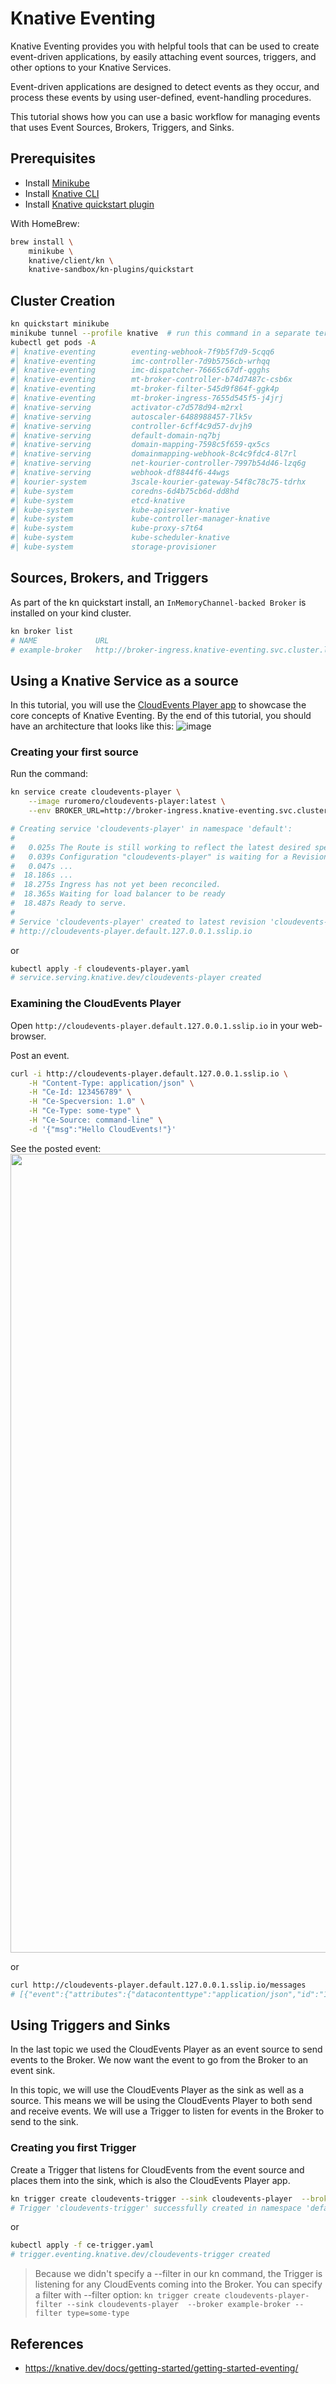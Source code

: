 # Knative Eventing
Knative Eventing provides you with helpful tools that can be used to create event-driven applications,
by easily attaching event sources, triggers, and other options to your Knative Services.

Event-driven applications are designed to detect events as they occur,
and process these events by using user-defined, event-handling procedures.

This tutorial shows how you can use a basic workflow for managing events that uses Event Sources, Brokers, Triggers, and Sinks.

## Prerequisites
- Install [Minikube](https://minikube.sigs.k8s.io/docs/start/)
- Install [Knative CLI](https://knative.dev/docs/getting-started/quickstart-install/)
- Install [Knative quickstart plugin](https://knative.dev/docs/getting-started/quickstart-install/#install-the-knative-quickstart-plugin)

With HomeBrew:
```bash
brew install \
    minikube \
    knative/client/kn \
    knative-sandbox/kn-plugins/quickstart
```

## Cluster Creation
```bash
kn quickstart minikube
minikube tunnel --profile knative  # run this command in a separate terminal window
kubectl get pods -A
#│ knative-eventing        eventing-webhook-7f9b5f7d9-5cqq6               ●        1/1                       0 Running         172.17.0.13          knative         79s
#│ knative-eventing        imc-controller-7d9b5756cb-wrhqq                ●        1/1                       0 Running         172.17.0.14          knative         65s
#│ knative-eventing        imc-dispatcher-76665c67df-qgghs                ●        1/1                       0 Running         172.17.0.15          knative         65s
#│ knative-eventing        mt-broker-controller-b74d7487c-csb6x           ●        1/1                       0 Running         172.17.0.18          knative         52s
#│ knative-eventing        mt-broker-filter-545d9f864f-ggk4p              ●        1/1                       0 Running         172.17.0.16          knative         52s
#│ knative-eventing        mt-broker-ingress-7655d545f5-j4jrj             ●        1/1                       0 Running         172.17.0.17          knative         52s
#│ knative-serving         activator-c7d578d94-m2rxl                      ●        1/1                       0 Running         172.17.0.3           knative         2m34s
#│ knative-serving         autoscaler-6488988457-7lk5v                    ●        1/1                       0 Running         172.17.0.4           knative         2m34s
#│ knative-serving         controller-6cff4c9d57-dvjh9                    ●        1/1                       0 Running         172.17.0.5           knative         2m34s
#│ knative-serving         default-domain-nq7bj                           ●        1/1                       0 Running         172.17.0.11          knative         85s
#│ knative-serving         domain-mapping-7598c5f659-qx5cs                ●        1/1                       0 Running         172.17.0.6           knative         2m34s
#│ knative-serving         domainmapping-webhook-8c4c9fdc4-8l7rl          ●        1/1                       0 Running         172.17.0.7           knative         2m34s
#│ knative-serving         net-kourier-controller-7997b54d46-lzq6g        ●        1/1                       0 Running         172.17.0.9           knative         118s
#│ knative-serving         webhook-df8844f6-44wgs                         ●        1/1                       0 Running         172.17.0.8           knative         2m34s
#│ kourier-system          3scale-kourier-gateway-54f8c78c75-tdrhx        ●        1/1                       0 Running         172.17.0.10          knative         118s
#│ kube-system             coredns-6d4b75cb6d-dd8hd                       ●        1/1                       0 Running         172.17.0.2           knative         3m50s
#│ kube-system             etcd-knative                                   ●        1/1                       0 Running         192.168.58.2         knative         4m2s
#│ kube-system             kube-apiserver-knative                         ●        1/1                       0 Running         192.168.58.2         knative         4m5s
#│ kube-system             kube-controller-manager-knative                ●        1/1                       0 Running         192.168.58.2         knative         4m2s
#│ kube-system             kube-proxy-s7t64                               ●        1/1                       0 Running         192.168.58.2         knative         3m50s
#│ kube-system             kube-scheduler-knative                         ●        1/1                       0 Running         192.168.58.2         knative         4m4s
#│ kube-system             storage-provisioner                            ●        1/1                       0 Running         192.168.58.2         knative         3m49s
```

## Sources, Brokers, and Triggers
As part of the kn quickstart install, an `InMemoryChannel-backed Broker` is installed on your kind cluster.

```bash
kn broker list
# NAME             URL                                                                               AGE   CONDITIONS   READY   REASON
# example-broker   http://broker-ingress.knative-eventing.svc.cluster.local/default/example-broker   26s   6 OK / 6     True
```

## Using a Knative Service as a source
In this tutorial, you will use the [CloudEvents Player app](https://github.com/ruromero/cloudevents-player) to showcase the core concepts of Knative Eventing.
By the end of this tutorial, you should have an architecture that looks like this:
![image](https://user-images.githubusercontent.com/14961526/196023858-8dcd999f-7abe-4c9b-9872-02e14196fb9b.png)

### Creating your first source
Run the command:
```bash
kn service create cloudevents-player \
    --image ruromero/cloudevents-player:latest \
    --env BROKER_URL=http://broker-ingress.knative-eventing.svc.cluster.local/default/example-broker

# Creating service 'cloudevents-player' in namespace 'default':
#
#   0.025s The Route is still working to reflect the latest desired specification.
#   0.039s Configuration "cloudevents-player" is waiting for a Revision to become ready.
#   0.047s ...
#  18.186s ...
#  18.275s Ingress has not yet been reconciled.
#  18.365s Waiting for load balancer to be ready
#  18.487s Ready to serve.
#
# Service 'cloudevents-player' created to latest revision 'cloudevents-player-00001' is available at URL:
# http://cloudevents-player.default.127.0.0.1.sslip.io
```

or

```bash
kubectl apply -f cloudevents-player.yaml
# service.serving.knative.dev/cloudevents-player created
```

### Examining the CloudEvents Player

Open `http://cloudevents-player.default.127.0.0.1.sslip.io` in your web-browser.

Post an event.
```bash
curl -i http://cloudevents-player.default.127.0.0.1.sslip.io \
    -H "Content-Type: application/json" \
    -H "Ce-Id: 123456789" \
    -H "Ce-Specversion: 1.0" \
    -H "Ce-Type: some-type" \
    -H "Ce-Source: command-line" \
    -d '{"msg":"Hello CloudEvents!"}'
```

See the posted event:
<img width="1278" src="https://user-images.githubusercontent.com/14961526/196024155-fccebc93-0c5c-43b7-b7e8-a04b58006f3b.png">

or

```bash
curl http://cloudevents-player.default.127.0.0.1.sslip.io/messages
# [{"event":{"attributes":{"datacontenttype":"application/json","id":"123456789","mediaType":"application/json","source":"command-line","specversion":"1.0","type":"some-type"},"data":{"msg":"Hello CloudEvents!"},"extensions":{}},"id":"123456789","receivedAt":"2022-10-16T09:40:43.243206+02:00[Europe/Madrid]","type":"RECEIVED"}]%
```

## Using Triggers and Sinks
In the last topic we used the CloudEvents Player as an event source to send events to the Broker.
We now want the event to go from the Broker to an event sink.

In this topic, we will use the CloudEvents Player as the sink as well as a source.
This means we will be using the CloudEvents Player to both send and receive events.
We will use a Trigger to listen for events in the Broker to send to the sink.

### Creating you first Trigger
Create a Trigger that listens for CloudEvents from the event source and places them into the sink, which is also the CloudEvents Player app.

```bash
kn trigger create cloudevents-trigger --sink cloudevents-player  --broker example-broker
# Trigger 'cloudevents-trigger' successfully created in namespace 'default'.
```

or

```bash
kubectl apply -f ce-trigger.yaml
# trigger.eventing.knative.dev/cloudevents-trigger created
```

> Because we didn't specify a --filter in our kn command, the Trigger is listening for any CloudEvents coming into the Broker.
> You can specify a filter with --filter option:
> `kn trigger create cloudevents-player-filter --sink cloudevents-player  --broker example-broker --filter type=some-type`


## References
- https://knative.dev/docs/getting-started/getting-started-eventing/
